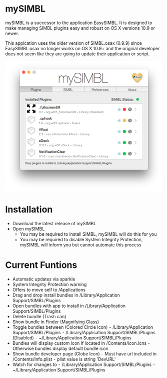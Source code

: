 # mySIMBL

mySIMBL is a successor to the application EasySIMBL. It is designed to make managing SIMBL plugins easy and robust on OS X versions 10.9 or newer.

This appication uses the older version of SIMBL.osax (0.9.9) since EasySIMBL.osax no longer works on OS X 10.9+ and the original developer does not seem like they are going to update their application or script.

![Preview](mySIMBL.png)

# Installation

- Download the latest release of mySIMBL
- Open mySIMBL
    - You may be required to install SIMBL, mySIMBL will do this for you
    - You may be required to disable System Integrity Protection, mySIMBL will inform you but cannot automate this process

# Current Funtions

* Automatic updates via sparkle
* System Integrity Protection warning
* Offers to move self to /Applications
* Drag and drop install bundles in /Library/Application Support/SIMBL/Plugins
* Open bundles with app to install in /Library/Application Support/SIMBL/Plugins
* Delete bundle (Trash can)
* Show bundle in Finder (Magnifying Glass)
* Toggle bundles between (Colored Circle Icon)
    ⁃	/Library/Application Support/SIMBL/Plugins
    ⁃	/Library/Application Support/SIMBL/Plugins (Disabled)
    ⁃	~/Library/Application Support/SIMBL/Plugins
* Bundles will display custom icon if located in <bundle>/Contents/icon.icns
    ⁃	Otherwise bundles display default bundle icon
* Show bundle developer page (Globe Icon)
    ⁃	Must have url included in <bundle>/Contents/Info.plist
    ⁃	plist value is string 'DevURL'
* Watch for changes to
    ⁃	/Library/Application Support/SIMBL/Plugins
    ⁃	~/Library/Application Support/SIMBL/Plugins